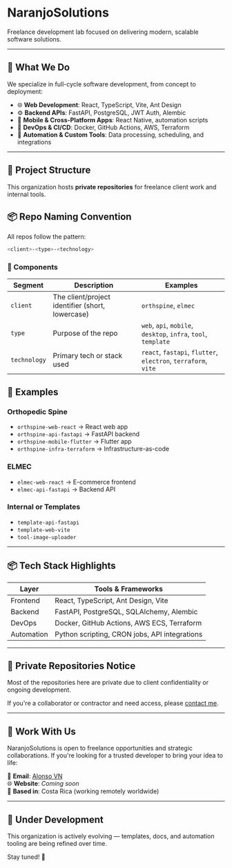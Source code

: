 # NaranjoSolutions

Freelance development lab focused on delivering modern, scalable software solutions.

---

## 🔧 What We Do

We specialize in full-cycle software development, from concept to deployment:

- 🌐 **Web Development**: React, TypeScript, Vite, Ant Design
- ⚙️ **Backend APIs**: FastAPI, PostgreSQL, JWT Auth, Alembic
- 📱 **Mobile & Cross-Platform Apps**: React Native, automation scripts
- 🚀 **DevOps & CI/CD**: Docker, GitHub Actions, AWS, Terraform
- 🧠 **Automation & Custom Tools**: Data processing, scheduling, and integrations

---

## 🧱 Project Structure

This organization hosts **private repositories** for freelance client work and internal tools.

## 📦 Repo Naming Convention

All repos follow the pattern:

```bash
<client>-<type>-<technology>
```

### 🔹 Components

| Segment      | Description                                      | Examples                                                       |
| ------------ | ------------------------------------------------ | -------------------------------------------------------------- |
| `client`     | The client/project identifier (short, lowercase) | `orthspine`, `elmec`                                           |
| `type`       | Purpose of the repo                              | `web`, `api`, `mobile`, `desktop`, `infra`, `tool`, `template` |
| `technology` | Primary tech or stack used                       | `react`, `fastapi`, `flutter`, `electron`, `terraform`, `vite` |

## 🧱 Examples

### Orthopedic Spine

- `orthspine-web-react` → React web app
- `orthspine-api-fastapi` → FastAPI backend
- `orthspine-mobile-flutter` → Flutter app
- `orthspine-infra-terraform` → Infrastructure-as-code

### ELMEC

- `elmec-web-react` → E-commerce frontend
- `elmec-api-fastapi` → Backend API

### Internal or Templates

- `template-api-fastapi`
- `template-web-vite`
- `tool-image-uploader`

---

## 📦 Tech Stack Highlights

| Layer      | Tools & Frameworks                            |
| ---------- | --------------------------------------------- |
| Frontend   | React, TypeScript, Ant Design, Vite           |
| Backend    | FastAPI, PostgreSQL, SQLAlchemy, Alembic      |
| DevOps     | Docker, GitHub Actions, AWS ECS, Terraform    |
| Automation | Python scripting, CRON jobs, API integrations |

---

## 🔐 Private Repositories Notice

Most of the repositories here are private due to client confidentiality or ongoing development.

If you're a collaborator or contractor and need access, please [contact me](mailto:alonsonh94@gmail.com).

---

## 🤝 Work With Us

NaranjoSolutions is open to freelance opportunities and strategic collaborations. If you're looking for a trusted developer to bring your idea to life:

📧 **Email**: [Alonso VN](mailto:alonsonh94@gmail.com)  
🌐 **Website**: _Coming soon_  
📍 **Based in**: Costa Rica (working remotely worldwide)

---

## 🧪 Under Development

This organization is actively evolving — templates, docs, and automation tooling are being refined over time.

Stay tuned! 🚧
